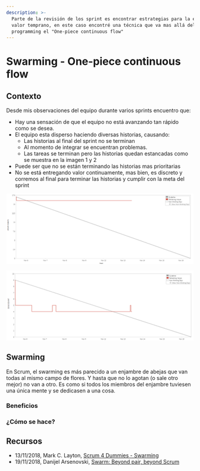 ```yaml
---
description: >-
  Parte de la revisión de los sprint es encontrar estrategias para la entrega de
  valor temprano, en este caso encontré una técnica que va mas allá del pair
  programming el "One-piece continuous flow"
---
```


# Swarming - One-piece continuous flow

## Contexto

Desde mis observaciones del equipo durante varios sprints encuentro que: 

* Hay una sensación de que el equipo no está avanzando tan rápido como se desea.
* El equipo esta disperso haciendo diversas historias, causando:
  *  Las historias al final del sprint no se terminan
  * Al momento de integrar se encuentran problemas.
  * Las tareas se terminan pero las historias quedan estancadas como se muestra en la imagen 1 y 2
* Puede ser que no se están terminando las historias mas prioritarias
* No se está entregando valor continuamente, mas bien, es discreto y corremos al final para terminar las historias y cumplir con la meta del sprint

![Imagen 1: Story Points Burndown](.gitbook/assets/image%20%284%29.png)

![Imagen 2: Issue Count Burndown](.gitbook/assets/image%20%283%29.png)

## Swarming

En Scrum, el swarming es más parecido a un enjambre de abejas que van todas al mismo campo de flores. Y hasta que no lo agotan \(o sale otro mejor\) no van a otro. Es como si todos los miembros del enjambre tuviesen una única mente y se dedicasen a una cosa.

### Beneficios



### ¿Cómo se hace?



## Recursos

* 13/11/2018, Mark C. Layton, [Scrum 4 Dummies - Swarming](https://www.dummies.com/careers/project-management/swarming-in-scrum/)
* 19/11/2018, Danijel Arsenovski, [Swarm: Beyond pair, beyond Scrum](https://www.agilealliance.org/resources/experience-reports/swarm-beyond-pair-beyond-scrum/)

